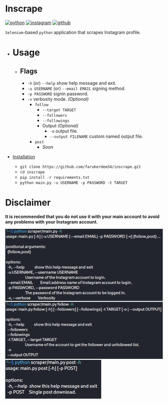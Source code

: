 # Inscrape

[![python](https://img.shields.io/badge/Python-FFD43B?style=for-the-badge&logo=python&logoColor=blue)](https://www.python.org/)
[![instagram](https://img.shields.io/badge/Instagram-E4405F?style=for-the-badge&logo=instagram&logoColor=white)](https://www.instagram.com/)
[![github](https://img.shields.io/badge/GitHub-100000?style=for-the-badge&logo=github&logoColor=white)](https://github.com/farukerdem34)

`Selenium`-based `python` application that scrapes Instagram profile.

- # Usage
  - ## Flags
    - `-h` (or) `--help` show help message and exit.
    - `-u USERNAME` (or) `--email EMAIL` signing method.
    - `-p PASSWORD` signin password.
    - `-v` verbosity mode. *(Optional)*
      - `follow`
        - `--target TARGET` 
        - `--followers`
        - `--followings`
        - Output *(Optional)*
          - `-o` output file.
          - `--output FILENAME` custom named output file.
      - `post`
        - *Soon*
    
  
- [Installation](#installation)
  - `git clone https://github.com/farukerdem34/inscrape.git`
  - `cd inscrape`
  - `pip install -r requirements.txt`
  - `python main.py -u USERNAME -p PASSWORD -t TARGET`

# Disclaimer

**It is recommended that you do not use it with your main account to avoid any problems with your Instagram account.**

![image](https://github.com/farukerdem34/inscrape/blob/master/imgs/1.png)
![image](https://github.com/farukerdem34/inscrape/blob/master/imgs/2.png)
![image](https://github.com/farukerdem34/inscrape/blob/master/imgs/3.png)

